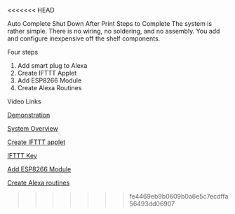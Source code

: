 <<<<<<< HEAD

Auto Complete Shut Down After Print Steps to Complete
The system is rather simple. There is no wiring, no soldering, and no assembly. You add and configure inexpensive off the shelf components.

Four steps
1.	Add smart plug to Alexa
2.	Create IFTTT Applet
3.	Add ESP8266 Module
4.	Create Alexa Routines

Video Links

[Demonstration](https://youtu.be/df1pob59ptY)

[System Overview](https://youtu.be/df1pob59ptY)

[Create IFTTT applet](https://youtu.be/BQTZORg4TdY)

[IFTTT Key](https://youtu.be/lQ4vyjCi2po)

[Add ESP8266 Module](https://youtu.be/eIm1ye5H640)

[Create Alexa routines](https://youtu.be/kwq0b9v65mE)
>>>>>>> fe4469eb9b0609b0a6e5c7ecdffa56493dd06907
